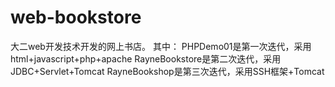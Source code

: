﻿# web-bookstore
大二web开发技术开发的网上书店。
其中：
PHPDemo01是第一次迭代，采用html+javascript+php+apache
RayneBookstore是第二次迭代，采用JDBC+Servlet+Tomcat
RayneBookshop是第三次迭代，采用SSH框架+Tomcat
